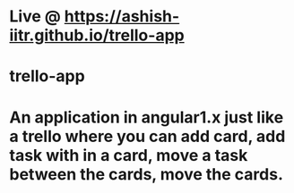 # Live @ https://ashish-iitr.github.io/trello-app
# trello-app
# An application in angular1.x just like a trello where you can add card, add task with in a card, move a task between the cards, move the cards.
